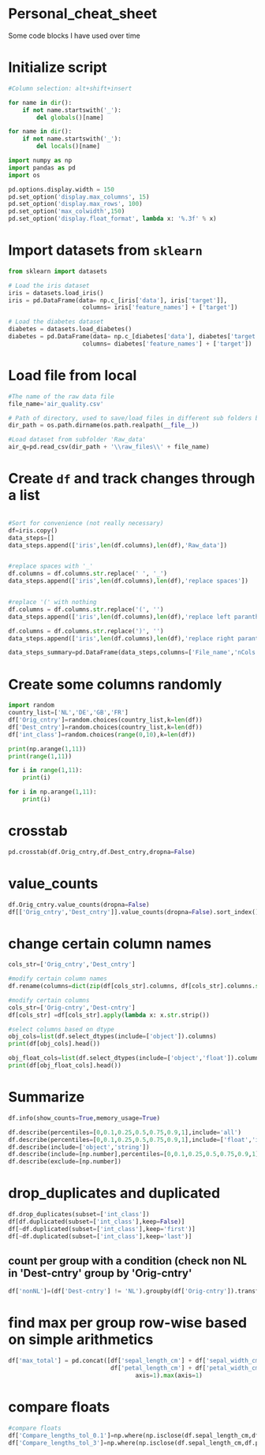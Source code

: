 # Personal_cheat_sheet
Some code blocks I have used over time

# Initialize script

```python
#Column selection: alt+shift+insert

for name in dir():
    if not name.startswith('_'):
        del globals()[name]

for name in dir():
    if not name.startswith('_'):
        del locals()[name]

import numpy as np
import pandas as pd
import os

pd.options.display.width = 150
pd.set_option('display.max_columns', 15)
pd.set_option('display.max_rows', 100)
pd.set_option('max_colwidth',150)
pd.set_option('display.float_format', lambda x: '%.3f' % x)

```

# Import datasets from ```sklearn```

```python
from sklearn import datasets

# Load the iris dataset
iris = datasets.load_iris()
iris = pd.DataFrame(data= np.c_[iris['data'], iris['target']],
                     columns= iris['feature_names'] + ['target'])

# Load the diabetes dataset
diabetes = datasets.load_diabetes()
diabetes = pd.DataFrame(data= np.c_[diabetes['data'], diabetes['target']],
                     columns= diabetes['feature_names'] + ['target'])
```

# Load file from local

```python
#The name of the raw data file
file_name='air_quality.csv'

# Path of directory, used to save/load files in different sub folders based on type
dir_path = os.path.dirname(os.path.realpath(__file__))

#Load dataset from subfolder 'Raw_data'
air_q=pd.read_csv(dir_path + '\\raw_files\\' + file_name)

```

# Create ```df``` and track changes through a list

```python

#Sort for convenience (not really necessary)
df=iris.copy()
data_steps=[]
data_steps.append(['iris',len(df.columns),len(df),'Raw_data'])


#replace spaces with '_'
df.columns = df.columns.str.replace(' ', '_')
data_steps.append(['iris',len(df.columns),len(df),'replace spaces'])


#replace '(' with nothing
df.columns = df.columns.str.replace('(', '')
data_steps.append(['iris',len(df.columns),len(df),'replace left paranthesis'])

df.columns = df.columns.str.replace(')', '')
data_steps.append(['iris',len(df.columns),len(df),'replace right paranthesis'])

data_steps_summary=pd.DataFrame(data_steps,columns=['File_name','nCols','nRows','Note'])

```

# Create some columns randomly
```python
import random
country_list=['NL','DE','GB','FR']
df['Orig_cntry']=random.choices(country_list,k=len(df))
df['Dest_cntry']=random.choices(country_list,k=len(df))
df['int_class']=random.choices(range(0,10),k=len(df))

print(np.arange(1,11))
print(range(1,11))

for i in range(1,11):
    print(i)

for i in np.arange(1,11):
    print(i)
```

# crosstab
```python
pd.crosstab(df.Orig_cntry,df.Dest_cntry,dropna=False)
```

# value_counts
```python
df.Orig_cntry.value_counts(dropna=False)
df[['Orig_cntry','Dest_cntry']].value_counts(dropna=False).sort_index()
```


# change certain column names
```python
cols_str=['Orig_cntry','Dest_cntry']

#modify certain column names
df.rename(columns=dict(zip(df[cols_str].columns, df[cols_str].columns.str.replace('_', '-'))),inplace=True)

#modify certain columns
cols_str=['Orig-cntry','Dest-cntry']
df[cols_str] =df[cols_str].apply(lambda x: x.str.strip())

#select columns based on dtype
obj_cols=list(df.select_dtypes(include=['object']).columns)
print(df[obj_cols].head())

obj_float_cols=list(df.select_dtypes(include=['object','float']).columns)
print(df[obj_float_cols].head())
```

# Summarize
```python
df.info(show_counts=True,memory_usage=True)

df.describe(percentiles=[0,0.1,0.25,0.5,0.75,0.9,1],include='all')
df.describe(percentiles=[0,0.1,0.25,0.5,0.75,0.9,1],include=['float','int'])
df.describe(include=['object','string'])
df.describe(include=[np.number],percentiles=[0,0.1,0.25,0.5,0.75,0.9,1])
df.describe(exclude=[np.number])
```

# drop_duplicates and duplicated
```python
df.drop_duplicates(subset=['int_class'])
df[df.duplicated(subset=['int_class'],keep=False)]
df[~df.duplicated(subset=['int_class'],keep='first')]
df[~df.duplicated(subset=['int_class'],keep='last')]
```

## count per group with a condition (check non NL in 'Dest-cntry' group by 'Orig-cntry'
```python
df['nonNL']=(df['Dest-cntry'] != 'NL').groupby(df['Orig-cntry']).transform('sum')
```

# find max per group row-wise based on simple arithmetics
```python
df['max_total'] = pd.concat([df['sepal_length_cm'] + df['sepal_width_cm'], 
                             df['petal_length_cm'] + df['petal_width_cm']],
                                    axis=1).max(axis=1)
```

# compare floats
```python
#compare floats
df['Compare_lengths_tol_0.1']=np.where(np.isclose(df.sepal_length_cm,df.petal_length_cm,atol=0.1),1,0)
df['Compare_lengths_tol_3']=np.where(np.isclose(df.sepal_length_cm,df.petal_length_cm,atol=3),1,0)
```


